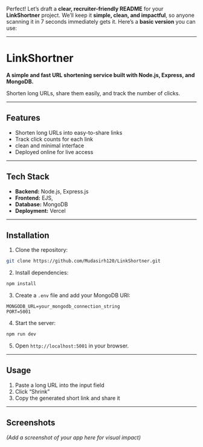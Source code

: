 Perfect! Let’s draft a **clear, recruiter-friendly README** for your **LinkShortner** project. We’ll keep it **simple, clean, and impactful**, so anyone scanning it in 7 seconds immediately gets it.
Here’s a **basic version** you can use:

---

# LinkShortner

**A simple and fast URL shortening service built with Node.js, Express, and MongoDB.**

Shorten long URLs, share them easily, and track the number of clicks.

---

## Features

* Shorten long URLs into easy-to-share links
* Track click counts for each link
* clean and minimal interface
* Deployed online for live access

---

## Tech Stack

* **Backend:** Node.js, Express.js
* **Frontend:** EJS, 
* **Database:** MongoDB
* **Deployment:** Vercel

---

## Installation

1. Clone the repository:

```bash
git clone https://github.com/Mudasirh120/LinkShortner.git
```

2. Install dependencies:

```bash
npm install
```

3. Create a `.env` file and add your MongoDB URI:

```
MONGODB_URL=your_mongodb_connection_string
PORT=5001
```

4. Start the server:

```bash
npm run dev
```

5. Open `http://localhost:5001` in your browser.

---

## Usage

1. Paste a long URL into the input field
2. Click “Shrink”
3. Copy the generated short link and share it

---

## Screenshots

*(Add a screenshot of your app here for visual impact)*
